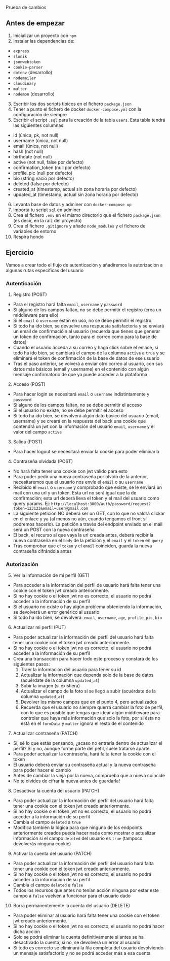 Prueba de cambios
## Antes de empezar 

1. Inicializar un proyecto con `npm`
2. Instalar las dependencias de:
  - `express`
  - `slonik`
  - `jsonwebtoken`
  - `cookie-parser`
  - `dotenv` (desarrollo)
  - `nodemailer`
  - `cloudinary`
  - `multer`
  - `nodemon` (desarrollo)
3. Escribir los dos scripts típicos en el fichero `package.json`
4. Tener a punto el fichero de docker `docker-compose.yml` con la configuración de siempre
5. Escribir el script `.sql` para la creación de la tabla `users`. Esta tabla tendrá las siguientes columnas:
  - id (única, pk, not null)
  - username (única, not null)
  - email (única, not null)
  - hash (not null)
  - birthdate (not null)
  - active (not null, false por defecto)
  - confirmation_token (null por defecto)
  - profile_pic (null por defecto)
  - bio (string vacío por defecto)
  - deleted (false por defecto)
  - created_at (timestamp, actual sin zona horaria por defecto)
  - updated_at (timestamp, actual sin zona horaria por defecto)
6. Levanta base de datos y adminer con `docker-compose up`
7. Importa tu script `sql` en adminer
8. Crea el fichero `.env` en el mismo directorio que el fichero `package.json` (es decir, en la raíz del proyecto)
9. Crea el fichero `.gitignore` y añade `node_modules` y el fichero de variables de entorno
10. Respira hondo

## Ejercicio

Vamos a crear todo el flujo de autenticación y añadiremos la autorización a algunas rutas específicas del usuario

### Autenticación

1. Registro (POST)
  - Para el registro hará falta `email`, `username` y `password`
  - Si alguno de los campos faltan, no se debe permitir el registro (crea un middleware para ello)
  - Si el `email` o `username` están en uso, no se debe permitir el registro
  - Si todo ha ido bien, se devuelve una respuesta satisfactoria y se enviará un email de confirmacióin al usuario (recuerda que tienes que generar un token de confirmación, tanto para el correo como para la base de datos)
  - Cuando el usuario acceda a su correo y haga click sobre el enlace, si todo ha ido bien, se cambiará el campo de la columna `active` a `true` y se eliminará el token de confirmación de la base de datos de ese usuario
  - Tras el paso anterior, se volverá a enviar otro correo al usuario, con sus datos más básicos (email y username) en el contenido con algún mensaje confirmatorio de que ya puede acceder a la plataforma

2. Acceso (POST)
  - Para hacer login se necesitará `email` o `username` indistintamente y `password`
  - Si alguno de los campos faltan, no se debe permitir el acceso
  - Si el usuario no existe, no se debe permitir el acceso
  - Si todo ha ido bien, se devolverá algún dato básico del usuario (email, username) y se creará en la respuesta del back una cookie que contendrá un jwt con la información del usuario `email`, `username` y el valor del campo `active`

3. Salida (POST)
  - Para hacer logout se necesitará enviar la cookie para poder eliminarla

4. Contraseña olvidada (POST)
  - No hará falta tener una cookie con jwt válido para esto
  - Para poder pedir una nueva contraseña por olvido de la anterior, necesitaremos que el usuario nos envíe el `email` o su `username`
  - Recibido el `email` o `username` y comprobado que existe, se le enviará un mail con una url y un token. Esta url no será igual que la de confirmación; esta url deberá lleva el token y el mail del usuario como query params.
    Ej: `http://localhost:3000/auth/password/request?token=123123&email=user@gmail.com`
  - La siguiente petición NO deberá ser un GET, con lo que no valdrá clickar en el enlace y ya (al menos no aún, cuando tengamos el front sí podremos hacerlo). La petición a través del endpoint enviado en el mail será un POST con la nueva contraseña
  - El back, el recurso al que vaya la url creada antes, deberá recibir la nueva contraseña en el `body` de la petición y el `email` y el `token` en `query`
  - Tras comprobar que el `token` y el `email` coinciden, guarda la nueva contraseña cifrándola antes

### Autorización

5. Ver la información de mi perfil (GET)
  - Para acceder a la información del perfil de usuario hará falta tener una cookie con el token jwt creado anteriormente.
  - Si no hay cookie o el token jwt no es correcto, el usuario no podrá acceder a la información de su perfil
  - Si el usuario no existe o hay algún problema obteniendo la información, se devolverá un error genérico al usuario
  - Si todo ha ido bien, se devolverá: `email`, `username`, `age`, `profile_pic`, `bio`

6. Actualizar mi perfil (PUT)
  - Para poder actualizar la información del perfil del usuario hará falta tener una cookie con el token jwt creado anteriormente.
  - Si no hay cookie o el token jwt no es correcto, el usuario no podrá acceder a la información de su perfil
  - Crea una transacción para hacer todo este proceso y constará de los siguientes pasos:
    1. Traer la información del usuario para tener su id
    2. Actualizar la información que dependa solo de la base de datos (acuérdate de la columna `updated_at`)
    3. Subir la imagen (si existiera)
    4. Actualizar el campo de la foto si se llegó a subir (acuérdate de la columna `updated_at`)
    5. Devolver los mismo campos que en el punto 4, pero actualizados
    6. Recuerda que el usuario no siempre querrá cambiar la foto de perfil, con lo que es posible que tengas que idear algún middleware para controlar que haya más información que solo la foto, por si ésta no está en el `formData` y `multer` ignora el resto de el contenido

7. Actualizar contraseña (PATCH)
  - Sí, sé lo que estás pensando, ¿acaso no entraría dentro de actualizar el perfil? Sí y no, aunque forme parte del pefil, suele tratarse aparte.
  - Para poder actualizar la contraseña, hará falta tener la cookie con el token
  - El usuario deberá enviar su contraseña actual y la nueva contraseña para poder hacer el cambio
  - Antes de cambiar la vieja por la nueva, comprueba que a nueva coincide
  - No te olvides de cifrar la nueva antes de guardarla!

8. Desactivar la cuenta del usuario (PATCH)
  - Para poder actualizar la información del perfil del usuario hará falta tener una cookie con el token jwt creado anteriormente.
  - Si no hay cookie o el token jwt no es correcto, el usuario no podrá acceder a la información de su perfil
  - Cambia el campo `deleted` a `true`
  - Modifica también la lógica para que ninguno de los endpoints anteriormente creados pueda hacer nada como mostrar o actualizar información si el campo `deleted` del usuario es `true` (tampoco devolverás ninguna cookie) 

9. Activar la cuenta del usuario (PATCH)
  - Para poder actualizar la información del perfil del usuario hará falta tener una cookie con el token jwt creado anteriormente.
  - Si no hay cookie o el token jwt no es correcto, el usuario no podrá acceder a la información de su perfil
  - Cambia el campo `deleted` a `false`
  - Todos los recursos que antes no tenían acción ninguna por estar este campo a `false` vuelven a funcionar para el usuario dado

10. Borra permanentemente la cuenta del usuario (DELETE)
  - Para poder eliminar al usuario hará falta tener una cookie con el token jwt creado anteriormente.
  - Si no hay cookie o el token jwt no es correcto, el usuario no podrá hacer dicha acción
  - Solo se podrá eliminar la cuenta definitivamente si antes se ha desactivado la cuenta, si no, se
devolverá un error al usuario
  - Si todo es correcto se eliminará la fila completa del usuario devolviendo un mensaje satisfactorio y no se podrá acceder más a esa cuenta
